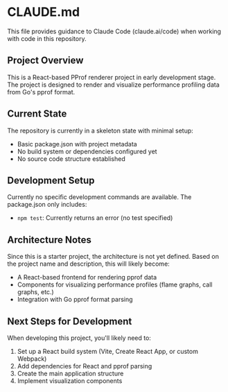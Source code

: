 # CLAUDE.md

This file provides guidance to Claude Code (claude.ai/code) when working with code in this repository.

## Project Overview

This is a React-based PProf renderer project in early development stage. The project is designed to render and visualize performance profiling data from Go's pprof format.

## Current State

The repository is currently in a skeleton state with minimal setup:
- Basic package.json with project metadata
- No build system or dependencies configured yet
- No source code structure established

## Development Setup

Currently no specific development commands are available. The package.json only includes:
- `npm test`: Currently returns an error (no test specified)

## Architecture Notes

Since this is a starter project, the architecture is not yet defined. Based on the project name and description, this will likely become:
- A React-based frontend for rendering pprof data
- Components for visualizing performance profiles (flame graphs, call graphs, etc.)
- Integration with Go pprof format parsing

## Next Steps for Development

When developing this project, you'll likely need to:
1. Set up a React build system (Vite, Create React App, or custom Webpack)
2. Add dependencies for React and pprof parsing
3. Create the main application structure
4. Implement visualization components
